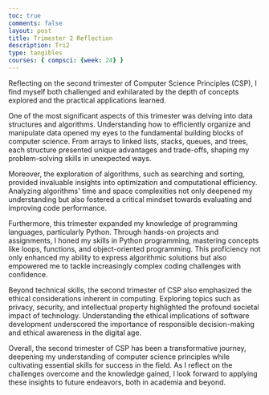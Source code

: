 ```yaml
---
toc: true
comments: false
layout: post
title: Trimester 2 Reflection
description: Tri2
type: tangibles
courses: { compsci: {week: 24} }
---
```


Reflecting on the second trimester of Computer Science Principles (CSP), I find myself both challenged and exhilarated by the depth of concepts explored and the practical applications learned.

One of the most significant aspects of this trimester was delving into data structures and algorithms. Understanding how to efficiently organize and manipulate data opened my eyes to the fundamental building blocks of computer science. From arrays to linked lists, stacks, queues, and trees, each structure presented unique advantages and trade-offs, shaping my problem-solving skills in unexpected ways.

Moreover, the exploration of algorithms, such as searching and sorting, provided invaluable insights into optimization and computational efficiency. Analyzing algorithms' time and space complexities not only deepened my understanding but also fostered a critical mindset towards evaluating and improving code performance.

Furthermore, this trimester expanded my knowledge of programming languages, particularly Python. Through hands-on projects and assignments, I honed my skills in Python programming, mastering concepts like loops, functions, and object-oriented programming. This proficiency not only enhanced my ability to express algorithmic solutions but also empowered me to tackle increasingly complex coding challenges with confidence.

Beyond technical skills, the second trimester of CSP also emphasized the ethical considerations inherent in computing. Exploring topics such as privacy, security, and intellectual property highlighted the profound societal impact of technology. Understanding the ethical implications of software development underscored the importance of responsible decision-making and ethical awareness in the digital age.

Overall, the second trimester of CSP has been a transformative journey, deepening my understanding of computer science principles while cultivating essential skills for success in the field. As I reflect on the challenges overcome and the knowledge gained, I look forward to applying these insights to future endeavors, both in academia and beyond.
